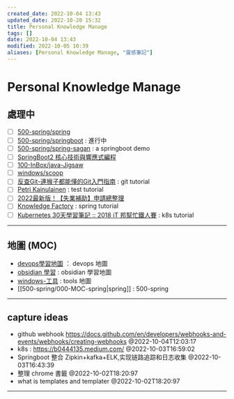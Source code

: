 ```yaml
---
created_date: 2022-10-04 13:43
updated_date: 2022-10-20 15:32
title: Personal Knowledge Manage
tags: []
date: 2022-10-04 13:43
modified: 2022-10-05 10:39
aliases: [Personal Knowledge Manage, "靈感筆記"]
---
```


# Personal Knowledge Manage

## 處理中

- [ ] [500-spring/spring](500-spring/spring.md)
- [ ] [500-spring/springboot](500-spring/springboot.md) : 進行中
- [ ] [500-spring/spring-sagan](500-spring/spring-sagan.md) : a springboot demo 
- [ ] [SpringBoot2 核心技術與響應式編程](500-spring/尚矽谷-SpringBoot2核心技術.md)
- [ ] [100-InBox/java-Jigsaw](100-InBox/java-Jigsaw.md)
- [ ] [windows/scoop](windows/scoop.md)
- [ ] [反查Git-連猴子都能懂的Git入門指南](https://backlog.com/git-tutorial/tw/reference/) : git tutorial
- [ ] [Petri Kainulainen](https://www.petrikainulainen.net/) : test tutorial
- [ ] [2022最新版！【失業補助】申請總整理](https://pro.104.com.tw/vip/preLogin/recruiterForum/post/59099#001)
- [ ] [Knowledge Factory](https://www.knowledgefactory.net/) : spring tutorial
- [ ] [Kubernetes 30天學習筆記 :: 2018 iT 邦幫忙鐵人賽](https://ithelp.ithome.com.tw/users/20103753/ironman/1590) : k8s tutorial

---

## 地圖 (MOC)

- [devops學習地圖](400-devops/000-MOC-devops.md) ： devops 地圖
- [obsidian 學習](200-學習OB/000-obsidian.md) : obsidian 學習地圖
- [windows-工具](windows/000-MOC-tools.md) : tools 地圖
- [[500-spring/000-MOC-spring|spring]] : 500-spring


---

## capture ideas

- github webhook https://docs.github.com/en/developers/webhooks-and-events/webhooks/creating-webhooks @2022-10-04T12:03:17
- k8s : https://b0444135.medium.com/ @2022-10-03T16:59:02
- Springboot 整合 Zipkin+kafka+ELK,实现链路追踪和日志收集 @2022-10-03T16:43:39
- 整理 chrome 書籤 @2022-10-02T18:20:97
- what is templates and templater @2022-10-02T18:20:97

---
